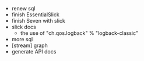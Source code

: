 - renew sql
- finish EssentialSlick
- finish Seven with slick
- slick docs
  - the use of "ch.qos.logback" % "logback-classic"
- more sql
- [stream] graph
- generate API docs

